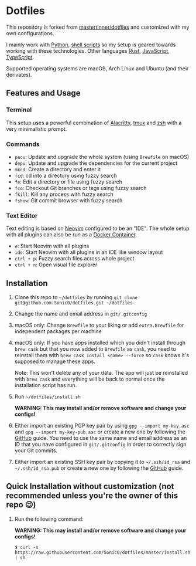 # Dotfiles

This repository is forked from [mastertinner/dotfiles](https://github.com/mastertinner/dotfiles) and customized with my own configurations.

I mainly work with [Python](https://python.org), [shell scripts](https://en.wikipedia.org/wiki/Shell_script) so my setup is geared towards working with these technologies.
Other languages  [Rust](https://www.rust-lang.org), [JavaScript](https://en.wikipedia.org/wiki/JavaScript), [TypeScript](https://www.typescriptlang.org).

Supported operating systems are macOS, Arch Linux and Ubuntu (and their derivates).

## Features and Usage

### Terminal

This setup uses a powerful combination of [Alacritty](https://github.com/jwilm/alacritty), [tmux](https://github.com/tmux/tmux) and [zsh](https://www.zsh.org/) with a very minimalistic prompt.

### Commands

- `pacu`: Update and upgrade the whole system (using `Brewfile` on macOS)
- `depu`: Update and upgrade the dependencies for the current project
- `mkcd`: Create a directory and enter it
- `fcd`: cd into a directory using fuzzy search
- `fe`: Edit a directory or file using fuzzy search
- `fco`: Checkout Git branches or tags using fuzzy search
- `fkill`: Kill any process with fuzzy search
- `fshow`: Git commit browser with fuzzy search

### Text Editor

Text editing is based on [Neovim](https://neovim.io/) configured to be an "IDE". The whole setup with all plugins can also be run as a [Docker Container](https://github.com/mastertinner/vide).

- `e`: Start Neovim with all plugins
- `ide`: Start Neovim with all plugins in an IDE like window layout
- `ctrl + p`: Fuzzy search files across whole project
- `ctrl + n`: Open visual file explorer

## Installation

1. Clone this repo to `~/dotfiles` by running `git clone git@github.com:Sonic0/dotfiles.git ~/dotfiles`
1. Change the name and email address in `git/.gitconfig`
1. macOS only: Change `Brewfile` to your liking or add `extra.Brewfile` for independent packages per machine
1. macOS only: If you have apps installed which you didn't install through `brew cask` but that you now added to `Brewfile` as `cask`, you need to reinstall them with `brew cask install <name> --force` so `cask` knows it's supposed to manage these apps.

   Note: This won't delete any of your data. The app will just be reinstalled with `brew cask` and everything will be back to normal once the installation script has run.

1. Run `~/dotfiles/install.sh`

   **WARNING: This may install and/or remove software and change your configs!**

1. Either import an existing PGP key pair by using `gpg --import my-key.asc` and `gpg --import my-key-pub.asc` or create a new one by following the [GitHub](https://help.github.com/en/articles/generating-a-new-gpg-key) guide. You need to use the same name and email address as an ID that you have configured in `git/.gitconfig` in order to correctly sign your Git commits.
1. Either import an existing SSH key pair by copying it to `~/.ssh/id_rsa` and `~/.ssh/id_rsa.pub` or create a new one by following the [GitHub](https://help.github.com/en/articles/generating-a-new-ssh-key-and-adding-it-to-the-ssh-agent) guide.

## Quick Installation without customization (not recommended unless you're the owner of this repo :wink:)

1.  Run the following command:

    **WARNING: This may install and/or remove software and change your configs!**

    ```shell
    $ curl -s https://raw.githubusercontent.com/Sonic0/dotfiles/master/install.sh | sh
    ```
